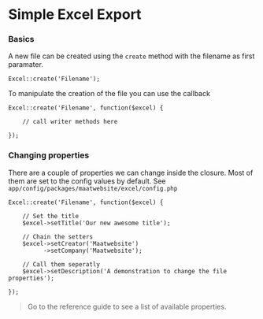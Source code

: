 # Simple Excel Export

### Basics

A new file can be created using the `create` method with the filename as first paramater.

    Excel::create('Filename');

To manipulate the creation of the file you can use the callback

    Excel::create('Filename', function($excel) {

        // call writer methods here

    });

### Changing properties

There are a couple of properties we can change inside the closure. Most of them are set to the config values by default. See `app/config/packages/maatwebsite/excel/config.php`

    Excel::create('Filename', function($excel) {

        // Set the title
        $excel->setTitle('Our new awesome title');

        // Chain the setters
        $excel->setCreator('Maatwebsite')
              ->setCompany('Maatwebsite');

        // Call them seperatly
        $excel->setDescription('A demonstration to change the file properties');

    });

> Go to the reference guide to see a list of available properties.